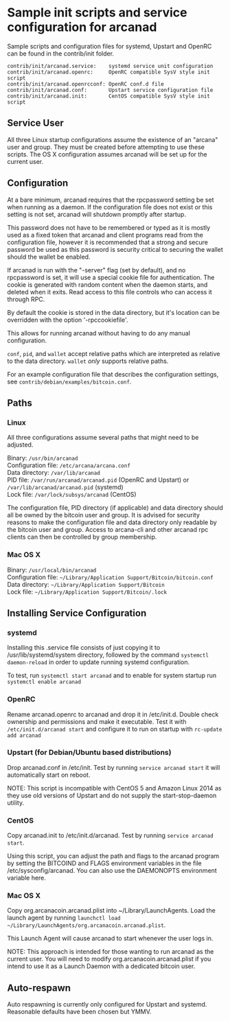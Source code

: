 Sample init scripts and service configuration for arcanad
==========================================================

Sample scripts and configuration files for systemd, Upstart and OpenRC
can be found in the contrib/init folder.

    contrib/init/arcanad.service:    systemd service unit configuration
    contrib/init/arcanad.openrc:     OpenRC compatible SysV style init script
    contrib/init/arcanad.openrcconf: OpenRC conf.d file
    contrib/init/arcanad.conf:       Upstart service configuration file
    contrib/init/arcanad.init:       CentOS compatible SysV style init script

Service User
---------------------------------

All three Linux startup configurations assume the existence of an "arcana" user
and group.  They must be created before attempting to use these scripts.
The OS X configuration assumes arcanad will be set up for the current user.

Configuration
---------------------------------

At a bare minimum, arcanad requires that the rpcpassword setting be set
when running as a daemon.  If the configuration file does not exist or this
setting is not set, arcanad will shutdown promptly after startup.

This password does not have to be remembered or typed as it is mostly used
as a fixed token that arcanad and client programs read from the configuration
file, however it is recommended that a strong and secure password be used
as this password is security critical to securing the wallet should the
wallet be enabled.

If arcanad is run with the "-server" flag (set by default), and no rpcpassword is set,
it will use a special cookie file for authentication. The cookie is generated with random
content when the daemon starts, and deleted when it exits. Read access to this file
controls who can access it through RPC.

By default the cookie is stored in the data directory, but it's location can be overridden
with the option '-rpccookiefile'.

This allows for running arcanad without having to do any manual configuration.

`conf`, `pid`, and `wallet` accept relative paths which are interpreted as
relative to the data directory. `wallet` *only* supports relative paths.

For an example configuration file that describes the configuration settings,
see `contrib/debian/examples/bitcoin.conf`.

Paths
---------------------------------

### Linux

All three configurations assume several paths that might need to be adjusted.

Binary:              `/usr/bin/arcanad`  
Configuration file:  `/etc/arcana/arcana.conf`  
Data directory:      `/var/lib/arcanad`  
PID file:            `/var/run/arcanad/arcanad.pid` (OpenRC and Upstart) or `/var/lib/arcanad/arcanad.pid` (systemd)  
Lock file:           `/var/lock/subsys/arcanad` (CentOS)  

The configuration file, PID directory (if applicable) and data directory
should all be owned by the bitcoin user and group.  It is advised for security
reasons to make the configuration file and data directory only readable by the
bitcoin user and group.  Access to arcana-cli and other arcanad rpc clients
can then be controlled by group membership.

### Mac OS X

Binary:              `/usr/local/bin/arcanad`  
Configuration file:  `~/Library/Application Support/Bitcoin/bitcoin.conf`  
Data directory:      `~/Library/Application Support/Bitcoin`  
Lock file:           `~/Library/Application Support/Bitcoin/.lock`  

Installing Service Configuration
-----------------------------------

### systemd

Installing this .service file consists of just copying it to
/usr/lib/systemd/system directory, followed by the command
`systemctl daemon-reload` in order to update running systemd configuration.

To test, run `systemctl start arcanad` and to enable for system startup run
`systemctl enable arcanad`

### OpenRC

Rename arcanad.openrc to arcanad and drop it in /etc/init.d.  Double
check ownership and permissions and make it executable.  Test it with
`/etc/init.d/arcanad start` and configure it to run on startup with
`rc-update add arcanad`

### Upstart (for Debian/Ubuntu based distributions)

Drop arcanad.conf in /etc/init.  Test by running `service arcanad start`
it will automatically start on reboot.

NOTE: This script is incompatible with CentOS 5 and Amazon Linux 2014 as they
use old versions of Upstart and do not supply the start-stop-daemon utility.

### CentOS

Copy arcanad.init to /etc/init.d/arcanad. Test by running `service arcanad start`.

Using this script, you can adjust the path and flags to the arcanad program by
setting the BITCOIND and FLAGS environment variables in the file
/etc/sysconfig/arcanad. You can also use the DAEMONOPTS environment variable here.

### Mac OS X

Copy org.arcanacoin.arcanad.plist into ~/Library/LaunchAgents. Load the launch agent by
running `launchctl load ~/Library/LaunchAgents/org.arcanacoin.arcanad.plist`.

This Launch Agent will cause arcanad to start whenever the user logs in.

NOTE: This approach is intended for those wanting to run arcanad as the current user.
You will need to modify org.arcanacoin.arcanad.plist if you intend to use it as a
Launch Daemon with a dedicated bitcoin user.

Auto-respawn
-----------------------------------

Auto respawning is currently only configured for Upstart and systemd.
Reasonable defaults have been chosen but YMMV.
